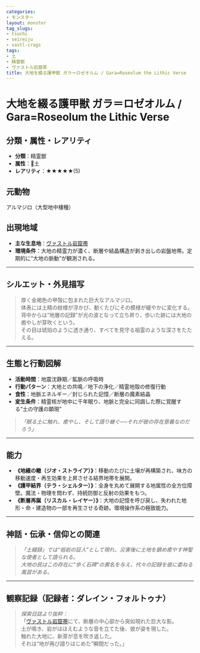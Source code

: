 ```yaml
---
categories:
- モンスター
layout: monster
tag_slugs:
- tsuchi
- seireiju
- vastl-crags
tags:
- 土
- 精霊獣
- ヴァストル岩窟帯
title: 大地を綴る護甲獣 ガラ＝ロゼオルム / Gara=Roseolum the Lithic Verse
---
```


# 大地を綴る護甲獣 ガラ＝ロゼオルム / Gara=Roseolum the Lithic Verse

## 分類・属性・レアリティ
* **分類**：精霊獣  
* **属性**：🌱土  
* **レアリティ**：★★★★★(5)

## 元動物
アルマジロ（大型地中棲種）

## 出現地域
* **主な生息地**：[ヴァストル岩窟帯](../place/vastl_crags.md)  
* **環境条件**：大地の精霊力が濃く、断層や結晶構造が剥き出しの岩盤地帯。定期的に“大地の脈動”が観測される。

---

## シルエット・外見描写
> 厚く金褐色の甲殻に包まれた巨大なアルマジロ。  
> 体表には土精の紋様が浮かび、動くたびにその模様が緩やかに変化する。  
> 背中からは“地層の記録”が光の波となって立ち昇り、歩いた跡には大地の癒やしが芽吹くという。  
> その目は琥珀のように透き通り、すべてを見守る祖霊のような深さをたたえる。

---

## 生態と行動図解
* **活動時間**：地震沈静期／鉱脈の呼吸時  
* **行動パターン**：大地との共鳴／地下の浄化／精霊地殻の修復行動  
* **食性**：地脈エネルギー／封じられた記憶／断層の魔素結晶  
* **変生条件**：精霊核が地中に千年眠り、地脈と完全に同調した際に覚醒する“土の守護の顕現”

> *「眠る土に触れ、癒やし、そして語り継ぐ──それが彼の存在意義なのだろう」*

---

## 能力
* **《地綴の轍（ジオ・ストライア）》**：移動のたびに土壌が再構築され、味方の移動速度・再生効果を上昇させる結界地帯を展開。  
* **《護甲結界（テラ・シェルター）》**：全身を丸めて展開する地属性の全方位障壁。魔法・物理を問わず、持続防御と反射の効果をもつ。  
* **《断層再誕（リスカル・レイヤー）》**：大地の記憶を呼び戻し、失われた地形・命・建造物の一部を再生させる奇跡。環境操作系の極致能力。

---

## 神話・伝承・信仰との関連
> *「土綴録」では“祖岩の証人”として現れ、災害後に土地を鎮め癒やす神聖な使者として語られる。  
> 大地の民はこの存在に“歩く石碑”の異名を与え、代々の記録を彼に委ねる風習がある。*

---

## 観察記録（記録者：ダレイン・フォルトゥナ）

> *探索日誌より抜粋：*  
> 「[ヴァストル岩窟帯](../place/vastl_crags.md)にて、断層の中心部から突如現れた巨大な影。  
> 土が鳴き、岩がほほえむような音を立てた後、彼が姿を現した。  
> 触れた大地に、新芽が息を吹き返した。  
> それは“地が再び語りはじめた”瞬間だった。」